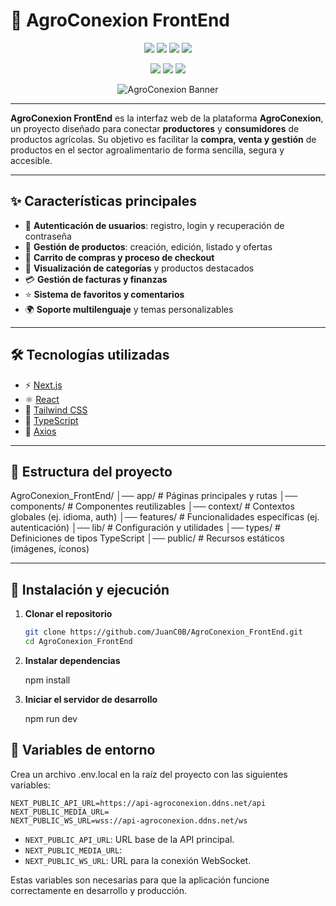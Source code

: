 # 🌱 AgroConexion FrontEnd  

<p align="center">
  <img src="https://img.shields.io/badge/Next.js-000000?style=for-the-badge&logo=nextdotjs&logoColor=white"/>
  <img src="https://img.shields.io/badge/React-20232A?style=for-the-badge&logo=react&logoColor=61DAFB"/>
  <img src="https://img.shields.io/badge/TailwindCSS-38B2AC?style=for-the-badge&logo=tailwindcss&logoColor=white"/>
  <img src="https://img.shields.io/badge/TypeScript-3178C6?style=for-the-badge&logo=typescript&logoColor=white"/>
</p>  

<p align="center">
  <img src="https://img.shields.io/github/license/JuanC0B/AgroConexion_FrontEnd?style=flat-square"/>
  <img src="https://img.shields.io/github/stars/JuanC0B/AgroConexion_FrontEnd?style=flat-square"/>
  <img src="https://img.shields.io/github/forks/JuanC0B/AgroConexion_FrontEnd?style=flat-square"/>
</p>  

<p align="center">
  <!-- Aquí puedes subir tu banner a /public/banner.png -->
  <img src="https://github.com/JuanC0B/AgroConexion_FrontEnd/blob/main/public/banner.png" alt="AgroConexion Banner"/>
</p>  

---

**AgroConexion FrontEnd** es la interfaz web de la plataforma **AgroConexion**, un proyecto diseñado para conectar **productores** y **consumidores** de productos agrícolas. Su objetivo es facilitar la **compra, venta y gestión** de productos en el sector agroalimentario de forma sencilla, segura y accesible.  

---

## ✨ Características principales  

- 🔐 **Autenticación de usuarios**: registro, login y recuperación de contraseña  
- 🛒 **Gestión de productos**: creación, edición, listado y ofertas  
- 🧾 **Carrito de compras y proceso de checkout**  
- 📂 **Visualización de categorías** y productos destacados  
- 💳 **Gestión de facturas y finanzas**  
- ⭐ **Sistema de favoritos y comentarios**  
- 🌍 **Soporte multilenguaje** y temas personalizables  

---

## 🛠️ Tecnologías utilizadas  

- ⚡ [Next.js](https://nextjs.org/)  
- ⚛️ [React](https://react.dev/)  
- 🎨 [Tailwind CSS](https://tailwindcss.com/)  
- 📝 [TypeScript](https://www.typescriptlang.org/)  
- 🔗 [Axios](https://axios-http.com/)  

---

## 📂 Estructura del proyecto  

AgroConexion_FrontEnd/
│── app/ # Páginas principales y rutas
│── components/ # Componentes reutilizables
│── context/ # Contextos globales (ej. idioma, auth)
│── features/ # Funcionalidades específicas (ej. autenticación)
│── lib/ # Configuración y utilidades
│── types/ # Definiciones de tipos TypeScript
│── public/ # Recursos estáticos (imágenes, íconos)


---

## 🚀 Instalación y ejecución  

1. **Clonar el repositorio**  
   ```bash
   git clone https://github.com/JuanC0B/AgroConexion_FrontEnd.git
   cd AgroConexion_FrontEnd

2. **Instalar dependencias**

    npm install


3. **Iniciar el servidor de desarrollo**

    npm run dev


## 🔑 Variables de entorno

Crea un archivo .env.local en la raíz del proyecto con las siguientes variables:
```env
NEXT_PUBLIC_API_URL=https://api-agroconexion.ddns.net/api
NEXT_PUBLIC_MEDIA_URL=
NEXT_PUBLIC_WS_URL=wss://api-agroconexion.ddns.net/ws
```

- `NEXT_PUBLIC_API_URL`: URL base de la API principal.
- `NEXT_PUBLIC_MEDIA_URL`:
- `NEXT_PUBLIC_WS_URL`: URL para la conexión WebSocket.

Estas variables son necesarias para que la aplicación funcione correctamente en desarrollo y producción.
